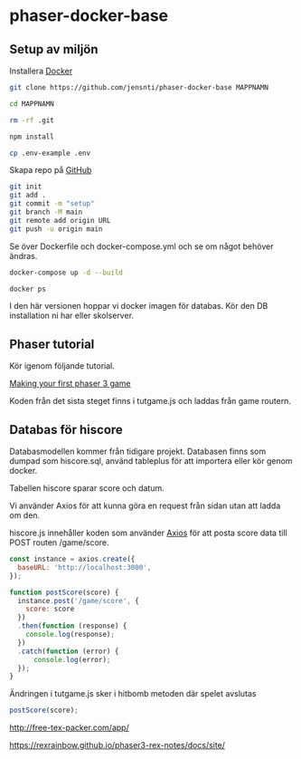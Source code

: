 # phaser-docker-base

## Setup av miljön

Installera [Docker](https://www.docker.com/)

```bash
git clone https://github.com/jensnti/phaser-docker-base MAPPNAMN

cd MAPPNAMN

rm -rf .git

npm install

cp .env-example .env
```
Skapa repo på [GitHub](https://github.com)

```bash
git init
git add .
git commit -m "setup"
git branch -M main
git remote add origin URL
git push -u origin main
```

Se över Dockerfile och docker-compose.yml och se om något behöver ändras.

```bash
docker-compose up -d --build

docker ps
```

I den här versionen hoppar vi docker imagen för databas.
Kör den DB installation ni har eller skolserver.

## Phaser tutorial

Kör igenom följande tutorial.

[Making your first phaser 3 game](https://phaser.io/tutorials/making-your-first-phaser-3-game/part1)

Koden från det sista steget finns i tutgame.js och laddas från game routern.

## Databas för hiscore

Databasmodellen kommer från tidigare projekt.
Databasen finns som dumpad som hiscore.sql, använd tableplus för att importera eller kör genom docker.

Tabellen hiscore sparar score och datum.

Vi använder Axios för att kunna göra en request från sidan utan att ladda om den.

hiscore.js innehåller koden som använder [Axios](https://github.com/axios/axios) för att posta score data till POST routen /game/score.
```javascript
const instance = axios.create({
  baseURL: 'http://localhost:3000',
});

function postScore(score) {
  instance.post('/game/score', {
    score: score
  })
  .then(function (response) {
    console.log(response);
  })
  .catch(function (error) {
      console.log(error);
  });
} 
```
Ändringen i tutgame.js sker i hitbomb metoden där spelet avslutas
```javascript
postScore(score);
```

http://free-tex-packer.com/app/

https://rexrainbow.github.io/phaser3-rex-notes/docs/site/

